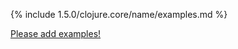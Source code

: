 {% include 1.5.0/clojure.core/name/examples.md %}

[Please add examples!](https://github.com/arrdem/grimoire/edit/master/_includes/1.6.0/clojure.core/name/examples.md)

